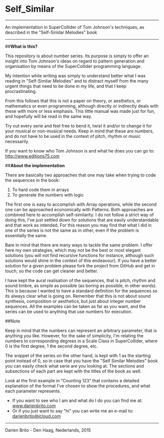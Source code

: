 # Self_Similar

_________________________________________________________________________

An implementation in SuperCollider of Tom Johnson's techniques, as described in the 
"Self-Similar Melodies" book
_________________________________________________________________________


##**What is this?**

This repository is about number series. Its purpose is simply to offer an insight into Tom Johnson's ideas on regard to pattern generation and organisation by means of the SuperCollider programming language.

My intention while writing was simply to understand better what I was reading in "Self-Similar Melodies" and to distract myself from the many urgent things that need to be done in my life, and that I keep procrastinating.

From this follows that this is not a paper on theory, or aesthetics, or mathematics or even programming, although directly or indirectly deals with these with more or less emphasis. This little manual was made just for fun, and hopefully will be read in the same way.

Try out every serie and feel free to bend it, twist it and/or to change it for your musical or non-musical needs. Keep in mind that these are numbers, and do not have to be used in the context of pitch, rhythm or music necessarily.

If you want to know who Tom Johnson is and what he does you can go to:
http://www.editions75.com

##**About the implementation**

There are basically two approaches that one may take when trying to code the sequences in the book:

1. To hard code them in arrays
2. To generate the numbers with logic

The first one is easy to accomplish with Array operations, while the second one can be approached economically with Patterns. Both approaches are combined here to accomplish self-similarity. I do not
follow a strict way of doing this, I've just settled down for solutions that are easily understandable and that work as intended. For this reason you may find that what I did in one of the series is not the same as in other, even if the problem is essentially the same.

Bare in mind that there are many ways to tackle the same problem. I offer here my own strategies, which may not be the best or most elegant solutions (you will not find recursive functions for instance,
although such solutions would shine in the context of this endeavour). If you have a better solution for a given problem please fork the project from GitHub and get in touch, so the code can get cleaner and better.

I have kept the aural realisation of the sequences, that is pitch, rhythm and sound timbre, as simple as possible (as boring as possible, in other words). This is because I wanted to have a standard definition for the sequences so its always clear what is going on. Remember that this is not about sound synthesis, composition or aesthetics, but just about integer number sequences. All the examples can be taken as far as you want, and the series can be used to anything that use numbers for execution.

##Note

Keep in mind that the numbers can represent an arbitrary parameter, that is anything you like. However, for the sake of simplicity, I'm relating the numbers to corresponding degrees in a Scale Class in SuperCollider, where 0 is the first degree, 1 the second degree, etc.

The snippet of the series on the other hand, is kept with 1 as the starting point instead of 0, so in case that you have the "Self Similar Melodies" book you can easily check what serie are you looking at. The sections and subsections of each part are kept with the titles of the book as well.

Look at the first example in “Counting 123” that contains a detailed explanation of the format I've chosen to show the procedures, and what each parameter represents.

* If you want to see who I am and what do I do you can find me at:  www.darienbrito.com 
* Or if you just want to say "hi" you can write me an e-mail to: darienbrito@icloud.com

______________________________________________________________________________
Darien Brito - Den Haag, Nederlands, 2015 


